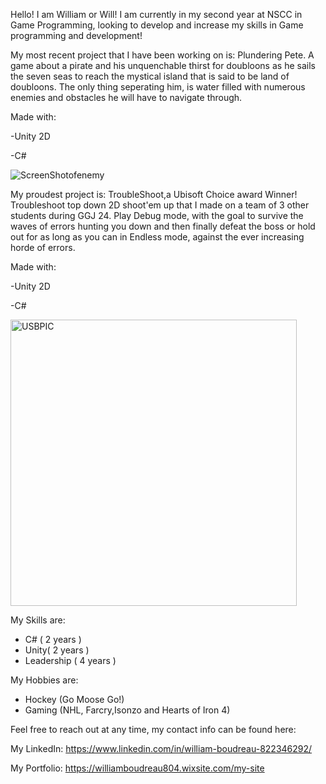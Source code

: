 Hello! I am William or Will! I am currently in my second year at NSCC in Game Programming, looking to develop and increase my skills in Game programming and development!

My most recent project that I have been working on is: Plundering Pete. A game about a pirate and his unquenchable thirst for doubloons as he sails the seven seas to reach the mystical island that is said to be land of doubloons. The only thing seperating him, is water filled with numerous enemies and obstacles he will have to navigate through.

Made with:

-Unity 2D

-C#

![ScreenShotofenemy](https://github.com/user-attachments/assets/40333150-cd94-4014-abab-86b61741b929)

My proudest project is: TroubleShoot,a Ubisoft Choice award Winner! Troubleshoot top down 2D shoot'em up that I made on a team of 3 other students during GGJ 24. Play Debug mode, with the goal to survive the waves of errors hunting you down and then finally defeat the boss or hold out for as long as you can in Endless mode, against the ever increasing horde of errors.

Made with:

-Unity 2D

-C#

<img width="458" alt="USBPIC" src="https://github.com/user-attachments/assets/2de0b13f-a2a3-4ec0-820e-d4628c5eb9cb">


My Skills are:
- C# ( 2 years )
- Unity( 2 years )
- Leadership ( 4 years )

My Hobbies are:
- Hockey (Go Moose Go!)
- Gaming (NHL, Farcry,Isonzo and Hearts of Iron 4)

Feel free to reach out at any time, my contact info can be found here:
 
 My LinkedIn: https://www.linkedin.com/in/william-boudreau-822346292/
 
 My Portfolio: https://williamboudreau804.wixsite.com/my-site
<!---
WillBoudreau/WillBoudreau is a ✨ special ✨ repository because its `README.md` (this file) appears on your GitHub profile.
You can click the Preview link to take a look at your changes.
--->
